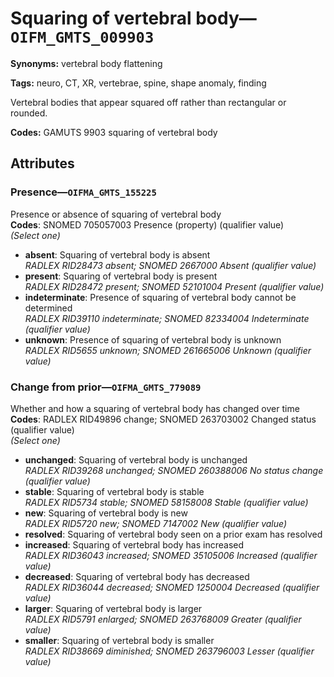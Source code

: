 # Squaring of vertebral body—`OIFM_GMTS_009903`

**Synonyms:** vertebral body flattening

**Tags:** neuro, CT, XR, vertebrae, spine, shape anomaly, finding

Vertebral bodies that appear squared off rather than rectangular or rounded.

**Codes:** GAMUTS 9903 squaring of vertebral body

## Attributes

### Presence—`OIFMA_GMTS_155225`

Presence or absence of squaring of vertebral body  
**Codes**: SNOMED 705057003 Presence (property) (qualifier value)  
*(Select one)*

- **absent**: Squaring of vertebral body is absent  
_RADLEX RID28473 absent; SNOMED 2667000 Absent (qualifier value)_
- **present**: Squaring of vertebral body is present  
_RADLEX RID28472 present; SNOMED 52101004 Present (qualifier value)_
- **indeterminate**: Presence of squaring of vertebral body cannot be determined  
_RADLEX RID39110 indeterminate; SNOMED 82334004 Indeterminate (qualifier value)_
- **unknown**: Presence of squaring of vertebral body is unknown  
_RADLEX RID5655 unknown; SNOMED 261665006 Unknown (qualifier value)_

### Change from prior—`OIFMA_GMTS_779089`

Whether and how a squaring of vertebral body has changed over time  
**Codes**: RADLEX RID49896 change; SNOMED 263703002 Changed status (qualifier value)  
*(Select one)*

- **unchanged**: Squaring of vertebral body is unchanged  
_RADLEX RID39268 unchanged; SNOMED 260388006 No status change (qualifier value)_
- **stable**: Squaring of vertebral body is stable  
_RADLEX RID5734 stable; SNOMED 58158008 Stable (qualifier value)_
- **new**: Squaring of vertebral body is new  
_RADLEX RID5720 new; SNOMED 7147002 New (qualifier value)_
- **resolved**: Squaring of vertebral body seen on a prior exam has resolved  
- **increased**: Squaring of vertebral body has increased  
_RADLEX RID36043 increased; SNOMED 35105006 Increased (qualifier value)_
- **decreased**: Squaring of vertebral body has decreased  
_RADLEX RID36044 decreased; SNOMED 1250004 Decreased (qualifier value)_
- **larger**: Squaring of vertebral body is larger  
_RADLEX RID5791 enlarged; SNOMED 263768009 Greater (qualifier value)_
- **smaller**: Squaring of vertebral body is smaller  
_RADLEX RID38669 diminished; SNOMED 263796003 Lesser (qualifier value)_